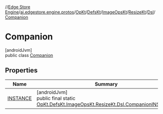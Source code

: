 //[Edge Store Engine](../../../../../../../../index.md)/[ai.edgestore.engine.protos](../../../../../../index.md)/[OpKt](../../../../../index.md)/[DefsKt](../../../../index.md)/[ImageOpsKt](../../../index.md)/[ResizeKt](../../index.md)/[Dsl](../index.md)/[Companion](index.md)

# Companion

[androidJvm]\
public class [Companion](index.md)

## Properties

| Name | Summary |
|---|---|
| [INSTANCE](index.md#-1484338794%2FProperties%2F-89531115) | [androidJvm]<br>public final static [OpKt.DefsKt.ImageOpsKt.ResizeKt.Dsl.Companion](index.md)[INSTANCE](index.md#-1484338794%2FProperties%2F-89531115) |
